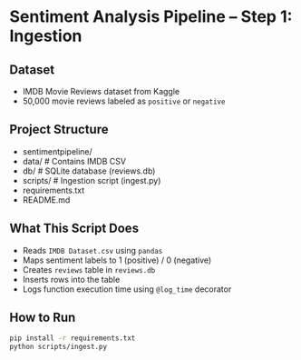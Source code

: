 # Sentiment Analysis Pipeline – Step 1: Ingestion

## Dataset
- IMDB Movie Reviews dataset from Kaggle
- 50,000 movie reviews labeled as `positive` or `negative`

## Project Structure
- sentimentpipeline/
- data/ # Contains IMDB CSV
- db/ # SQLite database (reviews.db)
- scripts/ # Ingestion script (ingest.py)
- requirements.txt
- README.md

## What This Script Does
- Reads `IMDB Dataset.csv` using `pandas`
- Maps sentiment labels to 1 (positive) / 0 (negative)
- Creates `reviews` table in `reviews.db`
- Inserts rows into the table
- Logs function execution time using `@log_time` decorator

## How to Run
```bash
pip install -r requirements.txt
python scripts/ingest.py
